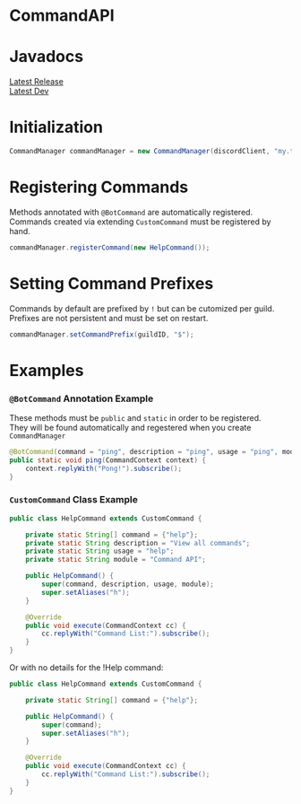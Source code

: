 # CommandAPI

# Javadocs
[Latest Release](https://jitpack.io/com/github/DiscordBolt/CommandAPI/master-SNAPSHOT/javadoc/index.html)  
[Latest Dev](https://jitpack.io/com/github/DiscordBolt/CommandAPI/dev-SNAPSHOT/javadoc/index.html)

# Initialization
```java
CommandManager commandManager = new CommandManager(discordClient, "my.toplevel.package");
```

# Registering Commands
Methods annotated with `@BotCommand` are automatically registered.  
Commands created via extending `CustomCommand` must be registered by hand.  
```java
commandManager.registerCommand(new HelpCommand());
```

# Setting Command Prefixes
Commands by default are prefixed by `!` but can be cutomized per guild.  
Prefixes are not persistent and must be set on restart.  
```java
commandManager.setCommandPrefix(guildID, "$");
```

# Examples

### `@BotCommand` Annotation Example
These methods must be `public` and `static` in order to be registered.   
They will be found automatically and regestered when you create `CommandManager`  
```java
@BotCommand(command = "ping", description = "ping", usage = "ping", module = "misc")
public static void ping(CommandContext context) {
    context.replyWith("Pong!").subscribe();
}
```

### `CustomCommand` Class Example
```java
public class HelpCommand extends CustomCommand {

    private static String[] command = {"help"};
    private static String description = "View all commands";
    private static String usage = "help";
    private static String module = "Command API";

    public HelpCommand() {
        super(command, description, usage, module);
        super.setAliases("h");
    }

    @Override
    public void execute(CommandContext cc) {
        cc.replyWith("Command List:").subscribe();
    }
}
```
Or with no details for the !Help command:
```java
public class HelpCommand extends CustomCommand {

    private static String[] command = {"help"};

    public HelpCommand() {
        super(command);
        super.setAliases("h");
    }

    @Override
    public void execute(CommandContext cc) {
        cc.replyWith("Command List:").subscribe();
    }
}
```
